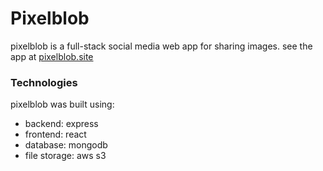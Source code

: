 # Pixelblob
pixelblob is a full-stack social media web app for sharing images.
see the app at [pixelblob.site](https://pixelblob.site)

### Technologies
pixelblob was built using:
- backend: express
- frontend: react
- database: mongodb
- file storage: aws s3
